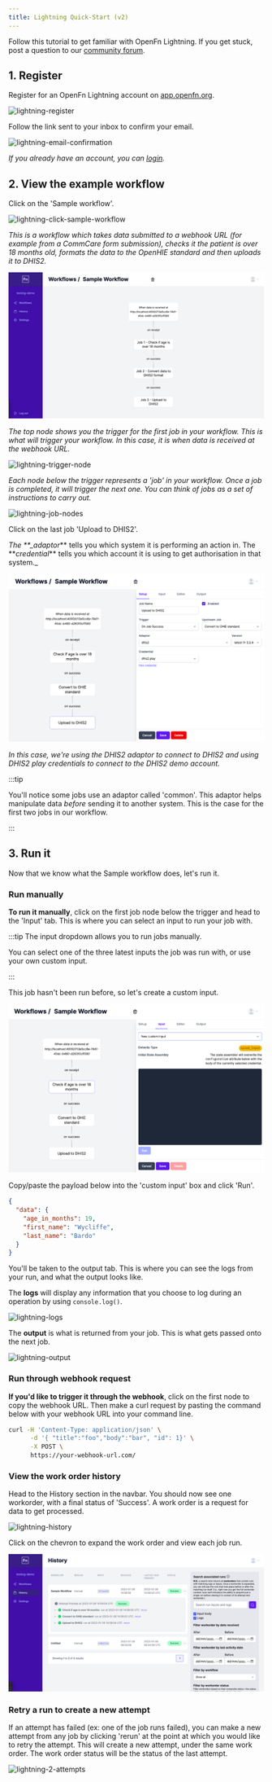 ```yaml
---
title: Lightning Quick-Start (v2)
---
```


Follow this tutorial to get familiar with OpenFn Lightning. If you get stuck,
post a question to our [community forum](https://community.openfn.org/).

## 1. Register

Register for an OpenFn Lightning account on
[app.openfn.org](https://app.openfn.org/users/register).

![lightning-register](/img/lightning-register.png)

Follow the link sent to your inbox to confirm your email.

![lightning-email-confirmation](/img/lightning-email-confirmation.png)

_If you already have an account, you can
[login](https://app.openfn.org/users/log_in)._

## 2. View the example workflow

Click on the 'Sample workflow'.

![lightning-click-sample-workflow](/img/lightning-click-sample-workflow.png)

_This is a workflow which takes data submitted to a webhook URL (for example
from a CommCare form submission), checks it the patient is over 18 months old,
formats the data to the OpenHIE standard and then uploads it to DHIS2._

![lightning-sample-workflow](/img/lightning-sample-workflow.png)

_The top node shows you the trigger for the first job in your workflow. This is
what will trigger your workflow. In this case, it is when data is received at
the webhook URL._

![lightning-trigger-node](/img/lightning-trigger-node.png)

_Each node below the trigger represents a 'job' in your workflow. Once a job is
completed, it will trigger the next one. You can think of jobs as a set of
instructions to carry out._

![lightning-job-nodes](/img/lightning-job-nodes.png)

Click on the last job 'Upload to DHIS2'.

_The \*\*\_adaptor_** tells you which system it is performing an action in. The
**_credential_\*\* tells you which account it is using to get authorisation in
that system.\_

![lightning-dhis2-job](/img/lightning-dhis2-job.png)

_In this case, we're using the DHIS2 adaptor to connect to DHIS2 and using DHIS2
play credentials to connect to the DHIS2 demo account._

:::tip

You'll notice some jobs use an adaptor called 'common'. This adaptor helps
manipulate data _before_ sending it to another system. This is the case for the
first two jobs in our workflow.

:::

## 3. Run it

Now that we know what the Sample workflow does, let's run it.

### Run manually

**To run it manually**, click on the first job node below the trigger and head
to the 'Input' tab. This is where you can select an input to run your job with.

:::tip The input dropdown allows you to run jobs manually.

You can select one of the three latest inputs the job was run with, or use your
own custom input.

:::

This job hasn't been run before, so let's create a custom input.

![lightning-custom-input](/img/lightning-custom-input.png)

Copy/paste the payload below into the 'custom input' box and click 'Run'.

```json
{
  "data": {
    "age_in_months": 19,
    "first_name": "Wycliffe",
    "last_name": "Bardo"
  }
}
```

You'll be taken to the output tab. This is where you can see the logs from your
run, and what the output looks like.

The **logs** will display any information that you choose to log during an
operation by using `console.log()`.

![lightning-logs](/img/lightning-logs.png)

The **output** is what is returned from your job. This is what gets passed onto
the next job.

![lightning-output](/img/lightning-output.png)

### Run through webhook request

**If you'd like to trigger it through the webhook**, click on the first node to
copy the webhook URL. Then make a curl request by pasting the command below with
your webhook URL into your command line.

```sh
curl -H 'Content-Type: application/json' \
      -d '{ "title":"foo","body":"bar", "id": 1}' \
      -X POST \
      https://your-webhook-url.com/
```

### View the work order history

Head to the History section in the navbar. You should now see one workorder,
with a final status of 'Success'. A work order is a request for data to get
processed.

![lightning-history](/img/lightning-history.png)

Click on the chevron to expand the work order and view each job run.

![lightning-work-order-expanded](/img/lightning-work-order-expanded.png)

### Retry a run to create a new attempt

If an attempt has failed (ex: one of the job runs failed), you can make a new
attempt from any job by clicking 'rerun' at the point at which you would like to
retry the attempt. This will create a new attempt, under the same work order.
The work order status will be the status of the last attempt.

![lightning-2-attempts](/img/lightning-2-attempts.png)
